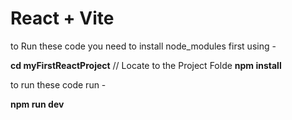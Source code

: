 # React + Vite

to Run these code you need to install node_modules first using - 

<b>cd myFirstReactProject</b> // Locate to the Project Folde
<b>npm install</b>

to run these code run -

<b>npm run dev</b>
